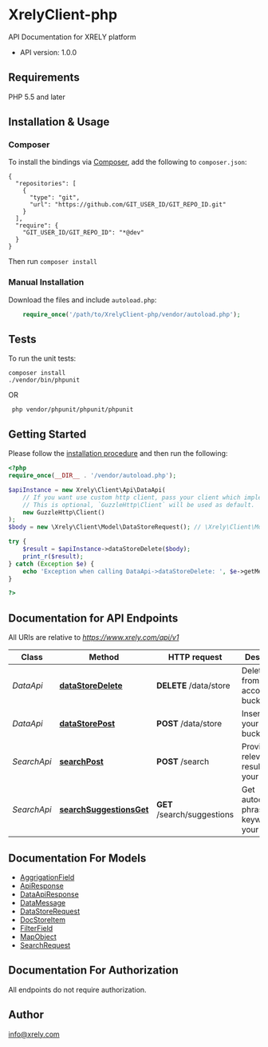 # XrelyClient-php
API Documentation for XRELY platform


- API version: 1.0.0


## Requirements

PHP 5.5 and later

## Installation & Usage
### Composer

To install the bindings via [Composer](http://getcomposer.org/), add the following to `composer.json`:

```
{
  "repositories": [
    {
      "type": "git",
      "url": "https://github.com/GIT_USER_ID/GIT_REPO_ID.git"
    }
  ],
  "require": {
    "GIT_USER_ID/GIT_REPO_ID": "*@dev"
  }
}
```

Then run `composer install`

### Manual Installation

Download the files and include `autoload.php`:

```php
    require_once('/path/to/XrelyClient-php/vendor/autoload.php');
```

## Tests

To run the unit tests:

```
composer install
./vendor/bin/phpunit
```
OR
```
 php vendor/phpunit/phpunit/phpunit
```


## Getting Started

Please follow the [installation procedure](#installation--usage) and then run the following:

```php
<?php
require_once(__DIR__ . '/vendor/autoload.php');

$apiInstance = new Xrely\Client\Api\DataApi(
    // If you want use custom http client, pass your client which implements `GuzzleHttp\ClientInterface`.
    // This is optional, `GuzzleHttp\Client` will be used as default.
    new GuzzleHttp\Client()
);
$body = new \Xrely\Client\Model\DataStoreRequest(); // \Xrely\Client\Model\DataStoreRequest | 

try {
    $result = $apiInstance->dataStoreDelete($body);
    print_r($result);
} catch (Exception $e) {
    echo 'Exception when calling DataApi->dataStoreDelete: ', $e->getMessage(), PHP_EOL;
}

?>
```

## Documentation for API Endpoints

All URIs are relative to *https://www.xrely.com/api/v1*

Class | Method | HTTP request | Description
------------ | ------------- | ------------- | -------------
*DataApi* | [**dataStoreDelete**](docs/Api/DataApi.md#datastoredelete) | **DELETE** /data/store | Delete data from your account bucket
*DataApi* | [**dataStorePost**](docs/Api/DataApi.md#datastorepost) | **POST** /data/store | Insert data to your account bucket
*SearchApi* | [**searchPost**](docs/Api/SearchApi.md#searchpost) | **POST** /search | Provides relevant result for your query
*SearchApi* | [**searchSuggestionsGet**](docs/Api/SearchApi.md#searchsuggestionsget) | **GET** /search/suggestions | Get autocomplete phrase or keywords for your query


## Documentation For Models

 - [AggrigationField](docs/Model/AggrigationField.md)
 - [ApiResponse](docs/Model/ApiResponse.md)
 - [DataApiResponse](docs/Model/DataApiResponse.md)
 - [DataMessage](docs/Model/DataMessage.md)
 - [DataStoreRequest](docs/Model/DataStoreRequest.md)
 - [DocStoreItem](docs/Model/DocStoreItem.md)
 - [FilterField](docs/Model/FilterField.md)
 - [MapObject](docs/Model/MapObject.md)
 - [SearchRequest](docs/Model/SearchRequest.md)


## Documentation For Authorization

 All endpoints do not require authorization.


## Author

info@xrely.com


